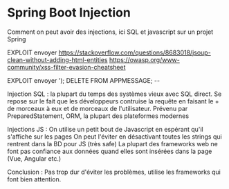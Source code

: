 # Spring Boot Injection
Comment on peut avoir des injections, ici SQL et javascript sur un projet Spring


EXPLOIT envoyer <script>alert("Connard")</script>
https://stackoverflow.com/questions/8683018/jsoup-clean-without-adding-html-entities
https://owasp.org/www-community/xss-filter-evasion-cheatsheet
<SCRIPT SRC=http://xss.rocks/xss.js></SCRIPT>

EXPLOIT envoyer '); DELETE FROM APPMESSAGE; --


Injection SQL : la plupart du temps des systèmes vieux avec SQL direct.
Se repose sur le fait que les développeurs contruise la requête en faisant le + de morceaux à eux
et de morceaux de l'utilisateur. 
Prévenu par PreparedStatement, ORM, la plupart des plateformes modernes

Injections JS : 
On utilise un petit bout de Javascript en espérant qu'il s'affiche sur les pages
On peut l'éviter en désactivant toutes les strings qui rentrent dans la BD pour JS (très safe)
La plupart des frameworks web ne font pas confiance aux données quand elles sont insérées dans la page (Vue, Angular etc.)


Conclusion :  Pas trop dur d'éviter les problèmes, utilise les frameworks
qui font bien attention.



